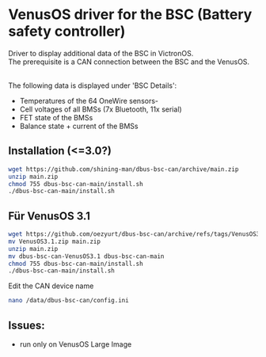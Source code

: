 # VenusOS driver for the BSC (Battery safety controller)

Driver to display additional data of the BSC in VictronOS.<br>
The prerequisite is a CAN connection between the BSC and the VenusOS.<br><br>

The following data is displayed under 'BSC Details':
- Temperatures of the 64 OneWire sensors-
- Cell voltages of all BMSs (7x Bluetooth, 11x serial)
- FET state of the BMSs
- Balance state + current of the BMSs<br>

## Installation (<=3.0?)
```bash
wget https://github.com/shining-man/dbus-bsc-can/archive/main.zip
unzip main.zip
chmod 755 dbus-bsc-can-main/install.sh
./dbus-bsc-can-main/install.sh
```
## Für VenusOS 3.1
```bash
wget https://github.com/oezyurt/dbus-bsc-can/archive/refs/tags/VenusOS3.1.zip
mv VenusOS3.1.zip main.zip
unzip main.zip
mv dbus-bsc-can-VenusOS3.1 dbus-bsc-can-main
chmod 755 dbus-bsc-can-main/install.sh
./dbus-bsc-can-main/install.sh
```


Edit the CAN device name
```bash
nano /data/dbus-bsc-can/config.ini 
```

## Issues:
- run only on VenusOS Large Image
